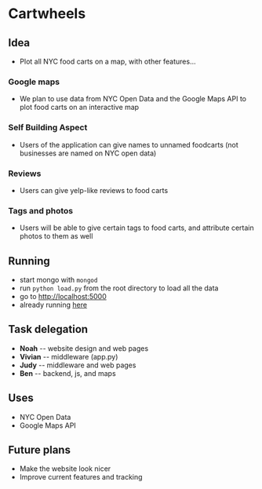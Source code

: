 Cartwheels
==========

## Idea
- Plot all NYC food carts on a map, with other features... 

### Google maps
- We plan to use data from NYC Open Data and the Google Maps API to plot food carts on an interactive map

### Self Building Aspect
- Users of the application can give names to unnamed foodcarts (not businesses are named on NYC open data)

### Reviews
- Users can give yelp-like reviews to food carts

### Tags and photos
- Users will be able to give certain tags to food carts, and attribute certain photos to them as well

## Running
* start mongo with `mongod`
* run `python load.py` from the root directory to load all the data
* go to [http://localhost:5000](http://localhost:5000)
* already running [here](http://softdev-server.stuycs.org:7007/)

## Task delegation
- **Noah** -- website design and web pages
- **Vivian** -- middleware (app.py)
- **Judy** -- middleware and web pages
- **Ben** -- backend, js, and maps

## Uses
- NYC Open Data
- Google Maps API

## Future plans
- Make the website look nicer
- Improve current features and tracking
